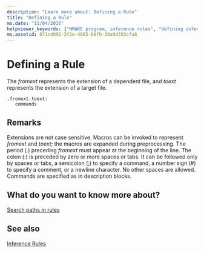 ```yaml
---
description: "Learn more about: Defining a Rule"
title: "Defining a Rule"
ms.date: "11/04/2016"
helpviewer_keywords: ["NMAKE program, inference rules", "defining inference rules"]
ms.assetid: 071cd092-3f2e-4065-b0fb-36a9d393cfa8
---
```

# Defining a Rule

The *fromext* represents the extension of a dependent file, and *toext* represents the extension of a target file.

```
.fromext.toext:
   commands
```

## Remarks

Extensions are not case sensitive. Macros can be invoked to represent *fromext* and *toext*; the macros are expanded during preprocessing. The period (.) preceding *fromext* must appear at the beginning of the line. The colon (:) is preceded by zero or more spaces or tabs. It can be followed only by spaces or tabs, a semicolon (;) to specify a command, a number sign (#) to specify a comment, or a newline character. No other spaces are allowed. Commands are specified as in description blocks.

## What do you want to know more about?

[Search paths in rules](search-paths-in-rules.md)

## See also

[Inference Rules](inference-rules.md)
